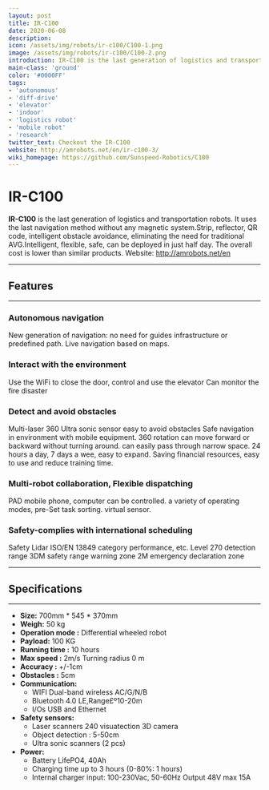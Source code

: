 ```yaml
---
layout: post
title: IR-C100
date: 2020-06-08
description:
icon: /assets/img/robots/ir-c100/C100-1.png
image: /assets/img/robots/ir-c100/C100-2.png
introduction: IR-C100 is the last generation of logistics and transportation robots. It uses the last navigation method without any magnetic system.Strip, reflector, QR code, intelligent obstacle avoidance,eliminating the need for traditional AVG.Intelligent, flexible, safe, can be deployed in just half day.The overall cost is lower than similar products.
main-class: 'ground'
color: '#0000FF'
tags:
- 'autonomous'
- 'diff-drive'
- 'elevator'
- 'indoor'
- 'logistics robot'
- 'mobile robot'
- 'research'
twitter_text: Checkout the IR-C100
website: http://amrobots.net/en/ir-c100-3/
wiki_homepage: https://github.com/Sunspeed-Robotics/C100
---
```


# **IR-C100**

**IR-C100** is the last generation of logistics and transportation robots. It uses the last navigation
method without any magnetic system.Strip, reflector, QR code, intelligent obstacle avoidance,
eliminating the need for traditional AVG.Intelligent, flexible, safe, can be deployed in just half day.
The overall cost is lower than similar products.
Website: <http://amrobots.net/en>

---

## **Features**

---

### **Autonomous navigation**

New generation of navigation: no need for guides infrastructure  or predefined path. Live navigation based on maps.

### **Interact with the environment**

Use the WiFi to close the door, control and use the elevator  Can monitor the fire disaster

### **Detect and avoid obstacles**

Multi-laser 360 Ultra sonic sensor easy to avoid obstacles Safe navigation in environment with mobile equipment.  360 rotation can move forward or backward without turning around.  can easily pass through narrow space.
24 hours a day, 7 days a wee, easy to expand.
Saving financial resources, easy to use and reduce training time.

### **Multi-robot collaboration, Flexible dispatching**

PAD mobile phone, computer can be controlled. a variety of  operating modes,  pre-Set task sorting. virtual sensor.

### **Safety-complies with international scheduling**

Safety Lidar ISO/EN 13849 category performance, etc. Level 270 detection range 3DM safety range warning zone 2M emergency declaration zone

---

## **Specifications**

---

- **Size:** 700mm * 545 * 370mm
- **Weigh:** 50 kg  
- **Operation mode :** Differential wheeled robot
- **Payload:** 100 KG
- **Running time :** 10 hours
- **Max speed :** 2m/s Turning radius 0 m
- **Accuracy :** +/-1cm
- **Obstacles :** 5cm
- **Communication:**
  - WIFI Dual-band wireless AC/G/N/B
  - Bluetooth 4.0 LE,Range£º10-20m
  - I/Os USB and Ethernet
- **Safety sensors:**
  - Laser scanners 240 visuatection 3D camera
  - Object detection : 5-50cm
  - Ultra sonic scanners (2 pcs)
- **Power:**
  - Battery LifePO4, 40Ah
  - Charging time up to 3 hours (0-80%: 1 hours)
  - Internal charger input: 100-230Vac, 50-60Hz Output 48V max 15A
